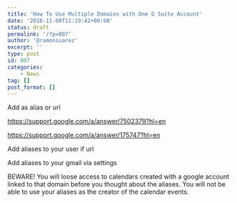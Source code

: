 ```yaml
---
title: 'How To Use Multiple Domains with One G Suite Account'
date: '2018-11-08T11:19:42+00:00'
status: draft
permalink: '/?p=807'
author: '@ramonsuarez'
excerpt: ''
type: post
id: 807
categories: 
    - News
tag: []
post_format: []
---
```

Add as alias or url

https://support.google.com/a/answer/7502379?hl=en

https://support.google.com/a/answer/175747?hl=en

Add aliases to your user if url

Add aliases to your gmail via settings

BEWARE! You will loose access to calendars created with a google account linked to that domain before you thought about the aliases. You will not be able to use your aliases as the creator of the calendar events.
